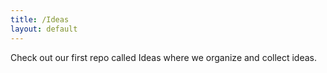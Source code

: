 ```yaml
---
title: /Ideas
layout: default
---
```


Check out our first repo called Ideas where we organize and collect ideas. 
